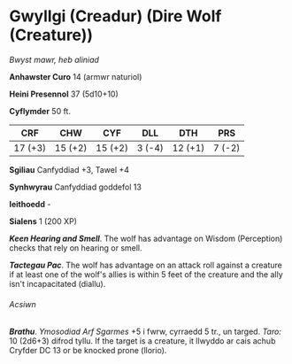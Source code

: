 # Gwyllgi (Creadur) (Dire Wolf (Creature))

*Bwyst mawr, heb aliniad*

**Anhawster Curo** 14 (armwr naturiol)

**Heini Presennol** 37 (5d10+10)

**Cyflymder** 50 ft.

| CRF     | CHW     | CYF     | DLL    | DTH     | PRS    |
|---------|---------|---------|--------|---------|--------|
| 17 (+3) | 15 (+2) | 15 (+2) | 3 (-4) | 12 (+1) | 7 (-2) |

**Sgiliau** Canfyddiad +3, Tawel +4

**Synhwyrau** Canfyddiad goddefol 13

**Ieithoedd** -

**Sialens** 1 (200 XP)

***Keen Hearing and Smell***. The wolf has advantage on Wisdom (Perception) checks that rely on hearing or smell.

***Tactegau Pac***. The wolf has advantage on an attack roll against a creature if at least one of the wolf's allies is within 5 feet of the creature and the ally isn't incapacitated (diallu).

###### Acsiwn

***Brathu***. *Ymosodiad Arf Sgarmes* +5 i fwrw, cyrraedd 5 tr., un targed. *Taro:* 10 (2d6+3) difrod tyllu. If the target is a creature, it llwyddo ar cais achub Cryfder DC 13 or be knocked prone (llorio).